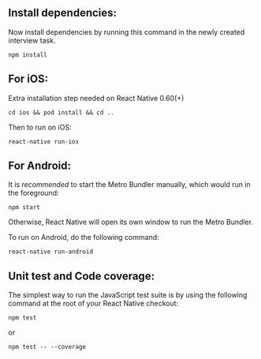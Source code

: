 ## Install dependencies:

Now install dependencies by running this command in the newly created interview task.

```
npm install
```

## For iOS:

Extra installation step needed on React Native 0.60(+)

```
cd ios && pod install && cd ..
```

Then to run on iOS:

```
react-native run-ios
```

## For Android:

It is *recommended* to start the Metro Bundler manually, which would run in the foreground:

```
npm start
```

Otherwise, React Native will open its own window to run the Metro Bundler.

To run on Android, do the following command:

```
react-native run-android
```

## Unit test and Code coverage:

The simplest way to run the JavaScript test suite is by using the following command at the root of your React Native checkout:

```
npm test
```
or

```
npm test -- --coverage
```




